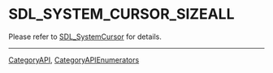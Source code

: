 # SDL_SYSTEM_CURSOR_SIZEALL

Please refer to [SDL_SystemCursor](SDL_SystemCursor) for details.

----
[CategoryAPI](CategoryAPI), [CategoryAPIEnumerators](CategoryAPIEnumerators)

